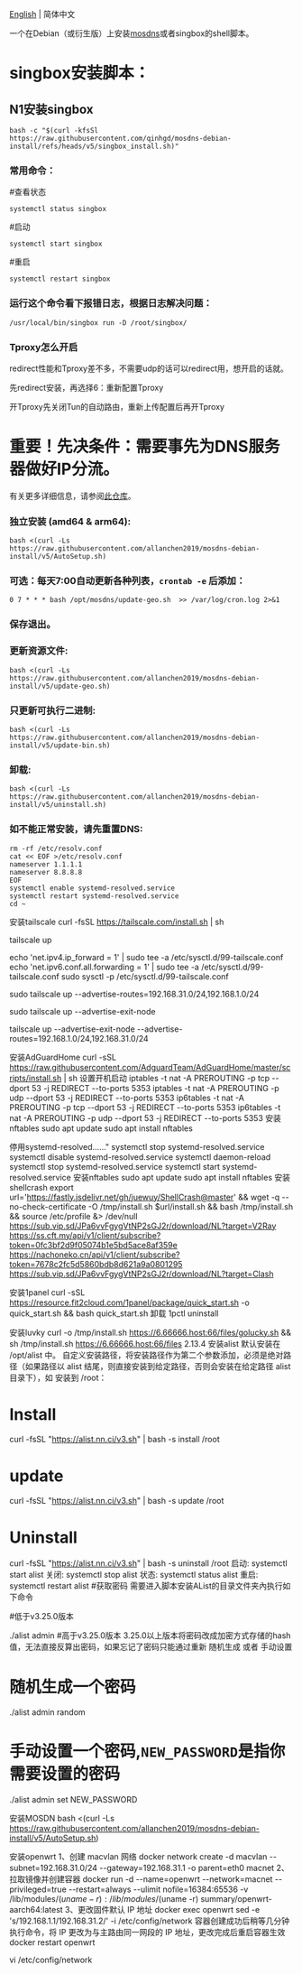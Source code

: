 [English](./README.md) | 简体中文

一个在Debian（或衍生版）上安装[mosdns](https://github.com/IrineSistiana/mosdns)或者singbox的shell脚本。

# singbox安装脚本：
## N1安装singbox
```
bash -c "$(curl -kfsSl https://raw.githubusercontent.com/qinhgd/mosdns-debian-install/refs/heads/v5/singbox_install.sh)"
```
### 常用命令：

#查看状态
```
systemctl status singbox
```
#启动
```
systemctl start singbox
```
#重启
```
systemctl restart singbox
```
### 运行这个命令看下报错日志，根据日志解决问题：
```
/usr/local/bin/singbox run -D /root/singbox/
```
### Tproxy怎么开启
redirect性能和Tproxy差不多，不需要udp的话可以redirect用，想开启的话就。

先redirect安装，再选择6：重新配置Tproxy

开Tproxy先关闭Tun的自动路由，重新上传配置后再开Tproxy

# 重要！先决条件：需要事先为DNS服务器做好IP分流。

有关更多详细信息，请参阅[此仓库](https://github.com/allanchen2019/ospf-over-wireguard)。

### 独立安装 (amd64 & arm64):
```
bash <(curl -Ls https://raw.githubusercontent.com/allanchen2019/mosdns-debian-install/v5/AutoSetup.sh)
```

### 可选：每天7:00自动更新各种列表，`crontab -e` 后添加：

```
0 7 * * * bash /opt/mosdns/update-geo.sh  >> /var/log/cron.log 2>&1
```
### 保存退出。

### 更新资源文件:
```
bash <(curl -Ls https://raw.githubusercontent.com/allanchen2019/mosdns-debian-install/v5/update-geo.sh)
```

### 只更新可执行二进制:
```
bash <(curl -Ls https://raw.githubusercontent.com/allanchen2019/mosdns-debian-install/v5/update-bin.sh)
```
### 卸载:
```
bash <(curl -Ls https://raw.githubusercontent.com/allanchen2019/mosdns-debian-install/v5/uninstall.sh)
```

### 如不能正常安装，请先重置DNS:
```
rm -rf /etc/resolv.conf
cat << EOF >/etc/resolv.conf
nameserver 1.1.1.1
nameserver 8.8.8.8
EOF
systemctl enable systemd-resolved.service
systemctl restart systemd-resolved.service
cd ~
```

安装tailscale 
curl -fsSL https://tailscale.com/install.sh | sh

tailscale up

echo 'net.ipv4.ip_forward = 1' | sudo tee -a /etc/sysctl.d/99-tailscale.conf
echo 'net.ipv6.conf.all.forwarding = 1' | sudo tee -a /etc/sysctl.d/99-tailscale.conf
sudo sysctl -p /etc/sysctl.d/99-tailscale.conf

sudo tailscale up --advertise-routes=192.168.31.0/24,192.168.1.0/24

sudo tailscale up --advertise-exit-node

tailscale up --advertise-exit-node --advertise-routes=192.168.1.0/24,192.168.31.0/24


安装AdGuardHome
curl -sSL https://raw.githubusercontent.com/AdguardTeam/AdGuardHome/master/scripts/install.sh | sh
设置开机启动
iptables -t nat -A PREROUTING -p tcp --dport 53 -j REDIRECT --to-ports 5353
iptables -t nat -A PREROUTING -p udp --dport 53 -j REDIRECT --to-ports 5353
ip6tables -t nat -A PREROUTING -p tcp --dport 53 -j REDIRECT --to-ports 5353
ip6tables -t nat -A PREROUTING -p udp --dport 53 -j REDIRECT --to-ports 5353
安装nftables
sudo apt update
sudo apt install nftables


停用systemd-resolved……"
systemctl stop systemd-resolved.service
systemctl disable systemd-resolved.service
systemctl daemon-reload
systemctl stop systemd-resolved.service
systemctl start systemd-resolved.service
安装nftables
sudo apt update
sudo apt install nftables
安装shellcrash
export url='https://fastly.jsdelivr.net/gh/juewuy/ShellCrash@master' && wget -q --no-check-certificate -O /tmp/install.sh $url/install.sh  && bash /tmp/install.sh && source /etc/profile &> /dev/null
https://sub.vip.sd/JPa6vvFgygVtNP2sGJ2r/download/NL?target=V2Ray
https://ss.cft.my/api/v1/client/subscribe?token=0fc3bf2d9f05074b1e5bd5ace8af359e
https://nachoneko.cn/api/v1/client/subscribe?token=7678c2fc5d5860bdb8d621a9a0801295
https://sub.vip.sd/JPa6vvFgygVtNP2sGJ2r/download/NL?target=Clash

安装1panel
curl -sSL https://resource.fit2cloud.com/1panel/package/quick_start.sh -o quick_start.sh && bash quick_start.sh
卸载
1pctl uninstall

安装luvky
curl -o /tmp/install.sh   https://6.66666.host:66/files/golucky.sh  && sh /tmp/install.sh https://6.66666.host:66/files 2.13.4
安装alist
默认安装在 /opt/alist 中。 自定义安装路径，将安装路径作为第二个参数添加，必须是绝对路径（如果路径以 alist 结尾，则直接安装到给定路径，否则会安装在给定路径 alist 目录下），如 安装到 /root：

# Install
curl -fsSL "https://alist.nn.ci/v3.sh" | bash -s install /root
# update
curl -fsSL "https://alist.nn.ci/v3.sh" | bash -s update /root
# Uninstall
curl -fsSL "https://alist.nn.ci/v3.sh" | bash -s uninstall /root
启动: systemctl start alist
关闭: systemctl stop alist
状态: systemctl status alist
重启: systemctl restart alist
#获取密码
需要进入脚本安装AList的目录文件夹內执行如下命令

#低于v3.25.0版本

./alist admin
#高于v3.25.0版本
3.25.0以上版本将密码改成加密方式存储的hash值，无法直接反算出密码，如果忘记了密码只能通过重新 随机生成 或者 手动设置


# 随机生成一个密码
./alist admin random
# 手动设置一个密码,`NEW_PASSWORD`是指你需要设置的密码
./alist admin set NEW_PASSWORD

安装MOSDN
bash <(curl -Ls https://raw.githubusercontent.com/allanchen2019/mosdns-debian-install/v5/AutoSetup.sh)

安装openwrt
1、创建 macvlan 网络
docker network create -d macvlan --subnet=192.168.31.0/24 --gateway=192.168.31.1 -o parent=eth0 macnet
2、拉取镜像并创建容器
docker run -d --name=openwrt --network=macnet --privileged=true --restart=always --ulimit nofile=16384:65536 -v /lib/modules/$(uname -r):/lib/modules/$(uname -r) summary/openwrt-aarch64:latest
3、更改固件默认 IP 地址
docker exec openwrt sed -e 's/192.168.1.1/192.168.31.2/' -i /etc/config/network
容器创建成功后稍等几分钟执行命令，将 IP 更改为与主路由同一网段的 IP 地址，更改完成后重启容器生效
docker restart openwrt

vi /etc/config/network
